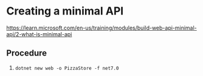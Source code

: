 # Creating a minimal API
https://learn.microsoft.com/en-us/training/modules/build-web-api-minimal-api/2-what-is-minimal-api

## Procedure 
1. `dotnet new web -o PizzaStore -f net7.0`

